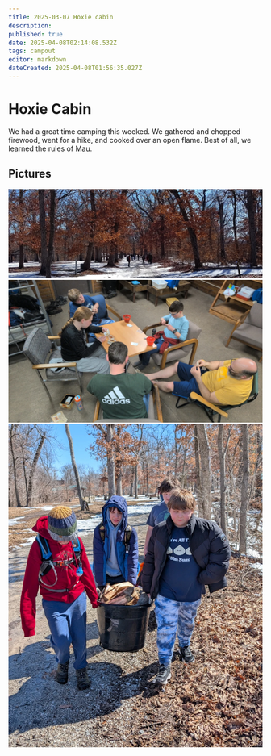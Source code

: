 ```yaml
---
title: 2025-03-07 Hoxie cabin
description: 
published: true
date: 2025-04-08T02:14:08.532Z
tags: campout
editor: markdown
dateCreated: 2025-04-08T01:56:35.027Z
---
```


# Hoxie Cabin
We had a great time camping this weeked. We gathered and chopped firewood, went for a hike, and cooked over an open flame. Best of all, we learned the rules of [Mau](https://en.wikipedia.org/wiki/Mao_(card_game)). 

## Pictures
![campout-3-7-25.webp](/pack/campout-3-7-25.webp)
![campout-inside-3-7-25.webp](/pack/campout-inside-3-7-25.webp)
![campout-firewood-3-7-25.webp](/pack/campout-firewood-3-7-25.webp)